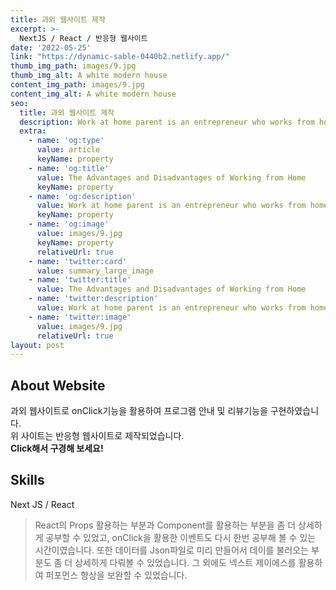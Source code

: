 ```yaml
---
title: 과외 웹사이트 제작
excerpt: >-
  NextJS / React / 반응형 웹사이트    
date: '2022-05-25'
link: "https://dynamic-sable-0440b2.netlify.app/"
thumb_img_path: images/9.jpg
thumb_img_alt: A white modern house
content_img_path: images/9.jpg
content_img_alt: A white modern house
seo:
  title: 과외 웹사이트 제작
  description: Work at home parent is an entrepreneur who works from home
  extra:
    - name: 'og:type'
      value: article
      keyName: property
    - name: 'og:title'
      value: The Advantages and Disadvantages of Working from Home
      keyName: property
    - name: 'og:description'
      value: Work at home parent is an entrepreneur who works from home
      keyName: property
    - name: 'og:image'
      value: images/9.jpg
      keyName: property
      relativeUrl: true
    - name: 'twitter:card'
      value: summary_large_image
    - name: 'twitter:title'
      value: The Advantages and Disadvantages of Working from Home
    - name: 'twitter:description'
      value: Work at home parent is an entrepreneur who works from home
    - name: 'twitter:image'
      value: images/9.jpg
      relativeUrl: true
layout: post
---
```


## About Website

과외 웹사이트로 onClick기능을 활용하여 프로그램 안내 및 리뷰기능을 구현하였습니다.<br/> 
위 사이트는 반응형 웹사이트로 제작되었습니다.<br/> **Click해서 구경해 보세요!**

## Skills

Next JS / React

>React의 Props 활용하는 부분과 Component를 활용하는 부분을 좀 더 상세하게 공부할 수 있었고,
onClick을 활용한 이벤트도 다시 한번 공부해 볼 수 있는 시간이였습니다. 또한 데이터를 Json파일로 미리 만들어서 데이를 불러오는 부분도 좀 더 상세하게 다뤄볼 수 있었습니다. 그 외에도 넥스트 제이에스를 활용하여 퍼포먼스 향상을
보완할 수 있었습니다.


